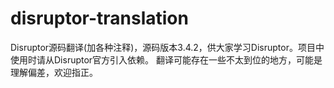 # disruptor-translation
Disruptor源码翻译(加各种注释)，源码版本3.4.2，供大家学习Disruptor。项目中使用时请从Disruptor官方引入依赖。
翻译可能存在一些不太到位的地方，可能是理解偏差，欢迎指正。
